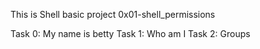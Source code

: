 This is Shell basic project 0x01-shell_permissions

Task 0: My name is betty
Task 1: Who am I
Task 2: Groups
